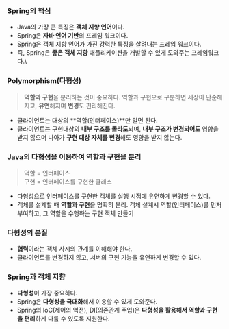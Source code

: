 ### **Spring의 핵심** 

- Java의 가장 큰 특징은 **객체 지향 언어**이다.
- Spring은 **자바 언어 기반**의 프레임 워크이다.
- Spring은 객체 지향 언어가 가진 강력한 특징을 살려내는 프레임 워크이다.
- 즉, Spring은 **좋은 객체 지향** 애플리케이션을 개발할 수 있게 도와주는 프레임워크다.\

### **Polymorphism(다형성)**
> **역할과 구현**을 분리하는 것이 중요하다. 역할과 구현으로 구분하면 세상이 단순해지고, **유연**해지며 **변경**도 편리해진다.
- 클라이언트는 대상의 **역할(인터페이스)**만 알면 된다.
- 클라이언트는 구현대상의 **내부 구조를 몰라도**되며, **내부 구조가 변경되어도** 영향을 받지 않으며 나아가 **구현 대상 자체를 변경**해도 영향을 받지 않는다.

### **Java의 다형성을 이용하여 역할과 구현을 분리**
> 역할 = 인터페이스 <br>
> 구현 = 인터페이스를 구현한 클래스
- 다형성으로 인터페이스를 구현한 객체를 실행 시점에 유연하게 변경할 수 있다.
- 객체를 설계할 때 **역할과 구현**을 명확히 분리. 객체 설계시 역할(인터페이스)를 먼저 부여하고, 그 역할을 수행하는 구현 객체 만들기

### **다형성의 본질**
- **협력**이라는 객체 사시의 관계를 이해해야 한다.
- 클라이언트를 변경하지 않고, 서버의 구현 기능을 유연하게 변경할 수 있다.

### **Spring과 객체 지향**
- **다형성**이 가장 중요하다.
- Spring은 **다형성을 극대화**해서 이용할 수 있게 도와준다.
- Spring의 IoC(제어의 역전), DI(의존관계 주입)은 **다형성을 활용해서 역할과 구현을 편리**하게 다룰 수 있도록 지원한다.